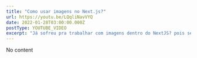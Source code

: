 ```yaml
---
title: "Como usar imagens no Next.js?"
url: https://youtu.be/LQqliNavVYQ
date: 2022-01-28T03:00:00.000Z
postType: YOUTUBE_VIDEO
excerpt: "Já sofreu pra trabalhar com imagens dentro do NextJS? pois seus problemas acabaram! Bora ver esse vídeo onde eu mostro como o NextJS gera as suas rotas, como trabalhar com arquivos estáticos e dou várias dicas até mesmo do componente image do next. Bora ver?!"
---
```


No content
